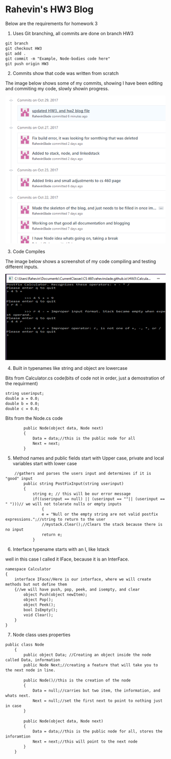 # Rahevin's HW3 Blog

Below are the requirements for homework 3

1)  Uses Git branching, all commits are done on branch HW3
```
git branch
git checkout HW3
git add .
git commit -m "Example, Node-bodies code here"
git push origin HW3
```
    
2) Commits show that code was written from scratch

The image below shows some of my commits, showing I have been editing and commiting my code, slowly showin progress. 

![Screenshot of Git Commits](Commits.PNG)
    

3)  Code Compiles

The image below shows a screenshot of my code compiling and testing different inputs.

![Screenshot of working code](Compile.PNG)
    

4)  Built in typenames like string and object are lowercase

Bits from Calculator.cs code(bits of code not in order, just a demostration of the requirment)
```
string userinput;
double a = 0.0;
double b = 0.0;
double c = 0.0;
```

Bits from the Node.cs code
```
        public Node(object data, Node next)
        {
            Data = data;//this is the public node for all
            Next = next;
        }
```
    
5)  Method names and public fields start with Upper case, private and local variables start with lower case
```
    //gathers and parses the users input and determines if it is "good" input 
        public string PostFixInput(string userinput)
        {
            string e; // this will be our error message
            if((userinput == null) || (userinput == ""|| (userinput == " ")))// we will not tolerate nulls or empty inputs
                {
                e = "Null or the empty string are not valid postfix expressions.";//string to return to the user
                //mystack.Clear();//Clears the stack because there is no input
                return e;
            }
```

    
6)  Interface typename starts with an I, like Istack

well in this case I called it
IFace, because it is an InterFace.
```
namespace Calculator
{
    interface IFace//Here is our interface, where we will create methods but not define them
    {//we will have push, pop, peek, and isempty, and clear
        object Push(object newItem);
        object Pop();
        object Peek();
        bool IsEmpty();
        void Clear();
    }
}
```

    
7)  Node class uses properties
```
public class Node
    {
        public object Data; //Creating an object inside the node called Data, information
        public Node Next;//creating a feature that will take you to the next node in line.

        public Node()//this is the creation of the node
        {
            Data = null;//carries but two item, the information, and whats next.
            Next = null;//set the first next to point to nothing just in case
        }

        public Node(object data, Node next)
        {
            Data = data;//this is the public node for all, stores the inforamtion
            Next = next;//this will point to the next node
        }
    }
```
    


